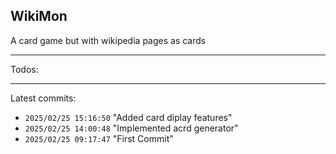 ## WikiMon
A card game but with wikipedia pages as cards

---

Todos:

---

Latest commits:
 - `2025/02/25 15:16:50` "Added card diplay features"
 - `2025/02/25 14:00:48` "Implemented acrd generator"
 - `2025/02/25 09:17:47` "First Commit"
